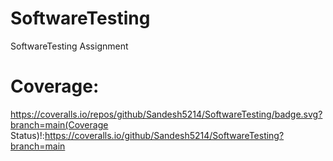 # SoftwareTesting
SoftwareTesting Assignment 

# Coverage: 
https://coveralls.io/repos/github/Sandesh5214/SoftwareTesting/badge.svg?branch=main(Coverage Status)!:https://coveralls.io/github/Sandesh5214/SoftwareTesting?branch=main
